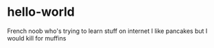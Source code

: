 # hello-world
French noob who's trying to learn stuff on internet 
I like pancakes but I would kill for muffins
